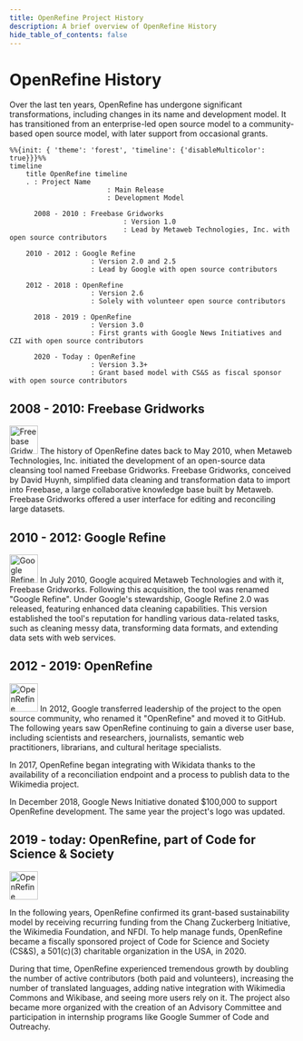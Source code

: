 ```yaml
---
title: OpenRefine Project History
description: A brief overview of OpenRefine History
hide_table_of_contents: false
---
```

# OpenRefine History 

Over the last ten years, OpenRefine has undergone significant transformations, including changes in its name and development model. It has transitioned from an enterprise-led open source model to a community-based open source model, with later support from occasional grants.

```mermaid
%%{init: { 'theme': 'forest', 'timeline': {'disableMulticolor': true}}}%%
timeline
    title OpenRefine timeline
    . : Project Name
                        : Main Release
                        : Development Model

      2008 - 2010 : Freebase Gridworks
                            : Version 1.0
                            : Lead by Metaweb Technologies, Inc. with open source contributors

    2010 - 2012 : Google Refine
                    : Version 2.0 and 2.5
                    : Lead by Google with open source contributors

    2012 - 2018 : OpenRefine
                    : Version 2.6
                    : Solely with volunteer open source contributors

      2018 - 2019 : OpenRefine
                    : Version 3.0
                    : First grants with Google News Initiatives and CZI with open source contributors

      2020 - Today : OpenRefine
                    : Version 3.3+
                    : Grant based model with CS&S as fiscal sponsor with open source contributors
```

## 2008 - 2010: Freebase Gridworks
<img src="/img/logo/freebase.png" alt="Freebase Gridworks" height="50"/>
The history of OpenRefine dates back to May 2010, when Metaweb Technologies, Inc. initiated the development of an open-source data cleansing tool named Freebase Gridworks. Freebase Gridworks, conceived by David Huynh, simplified data cleaning and transformation data to import into Freebase, a large collaborative knowledge base built by Metaweb. Freebase Gridworks offered a user interface for editing and reconciling large datasets.

## 2010 - 2012: Google Refine
<img src="/img/logo/google-refine.png" alt="Google Refine" height="50"/>
In July 2010, Google acquired Metaweb Technologies and with it, Freebase Gridworks. Following this acquisition, the tool was renamed "Google Refine". Under Google's stewardship, Google Refine 2.0 was released, featuring enhanced data cleaning capabilities. This version established the tool's reputation for handling various data-related tasks, such as cleaning messy data, transforming data formats, and extending data sets with web services.

## 2012 - 2019: OpenRefine
<img src="/img/logo/open-refine.png" alt="OpenRefine" height="50"/>
In 2012, Google transferred leadership of the project to the open source community, who renamed it "OpenRefine" and moved it to GitHub. The following years saw OpenRefine continuing to gain a diverse user base, including scientists and researchers, journalists, semantic web practitioners, librarians, and cultural heritage specialists.

In 2017, OpenRefine began integrating with Wikidata thanks to the availability of a reconciliation endpoint and a process to publish data to the Wikimedia project.

In December 2018, Google News Initiative donated $100,000 to support OpenRefine development. The same year the project's logo was updated.

## 2019 - today: OpenRefine, part of Code for Science & Society
<img src="/img/logo/OpenRefine.png" alt="OpenRefine" height="50"/>

In the following years, OpenRefine confirmed its grant-based sustainability model by receiving recurring funding from the Chang Zuckerberg Initiative, the Wikimedia Foundation, and NFDI. To help manage funds, OpenRefine became a fiscally sponsored project of Code for Science and Society (CS&S), a 501(c)(3) charitable organization in the USA, in 2020. 

During that time, OpenRefine experienced tremendous growth by doubling the number of active contributors (both paid and volunteers), increasing the number of translated languages, adding native integration with Wikimedia Commons and Wikibase, and seeing more users rely on it. The project also became more organized with the creation of an Advisory Committee and participation in internship programs like Google Summer of Code and Outreachy. 
